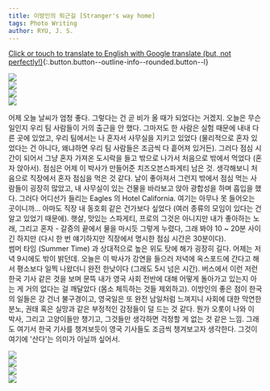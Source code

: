 ```yaml
---
title: 이방인의 퇴근길 [Stranger's way home]
tags: Photo Writing
author: RYU, J. S.
---
```



[Click or touch to translate to English with Google translate (but, not perfectly!)](https://jinseuk56-github-io.translate.goog/2024/05/20/0010.html?_x_tr_sl=ko&_x_tr_tl=en&_x_tr_hl=ko&_x_tr_pto=wapp){:.button.button--outline-info--rounded.button--l}


<div class="grid-container">
  <div class="grid grid--p-1">
    <div class="cell cell--6"><a href="">
  <div class="card card--clickable">
    <div class="card__image">
      <img class="image" src="https://onedrive.live.com/embed?resid=F96DE3EAE83811FB%2184412&authkey=%21AACCamGIXRjKNvg&height=1024"/>
    </div>
  </div>
</a></div>
    <div class="cell cell--6"><a href="">
  <div class="card card--clickable">
    <div class="card__image">
      <img class="image" src="https://onedrive.live.com/embed?resid=F96DE3EAE83811FB%2184414&authkey=%21AEKt_bvKqZbJyOs&height=1024"/>
    </div>
  </div>
</a></div>
    <div class="cell cell--6"><a href="">
  <div class="card card--clickable">
    <div class="card__image">
      <img class="image" src="https://onedrive.live.com/embed?resid=F96DE3EAE83811FB%2184413&authkey=%21AMCvmOvXVtfdZ9c&height=1024"/>
    </div>
  </div>
</a></div>
    <div class="cell cell--6"><a href="">
  <div class="card card--clickable">
    <div class="card__image">
      <img class="image" src="https://onedrive.live.com/embed?resid=F96DE3EAE83811FB%2184415&authkey=%21AF1n3GmnL2yZTO8&height=1024"/>
    </div>
  </div>
</a></div>
  </div>
</div>

어제 오늘 날씨가 엄청 좋다. 그렇다는 건 곧 비가 올 때가 되었다는 거겠지. 오늘은 무슨 일인지 우리 팀 사람들이 거의 출근을 안 했다. 그마저도 한 사람은 실험 때문에 내내 다른 곳에 있었고, 우리 팀에서는 나 혼자서 사무실을 지키고 있었다 (물리적으로 혼자 있었다는 건 아니다, 왜냐하면 우리 팀 사람들은 조금씩 다 흩어져 있거든). 그러다 점심 시간이 되어서 그냥 혼자 가져온 도시락을 들고 밖으로 나가서 처음으로 밖에서 먹었다 (혼자 앉아서). 점심은 어제 이 박사가 만들어준 치즈오븐스파게티 남은 것. 생각해보니 처음으로 직장에서 혼자 점심을 먹은 것 같다. 날이 좋아져서 그런지 밖에서 점심 먹는 사람들이 굉장히 많았고, 내 사무실이 있는 건물을 바라보고 앉아 광합성을 하며 흡입을 했다. 그러다 어디선가 들리는 Eagles 의 Hotel California. 여기는 아무나 못 들어오는 곳이니까... 아마도 직장 내 동호회 같은 건가보다 싶었다 (여러 종류의 모임이 있다는 건 알고 있었기 때문에). 햇살, 맛있는 스파게티, 프로의 그것은 아니지만 내가 좋아하는 노래, 그리고 혼자 - 갈증의 끝에서 물을 마시듯 그렇게 누렸다, 그래 봐야 10 ~ 20분 사이긴 하지만 (다시 한 번 얘기하지만 직장에서 명시한 점심 시간은 30분이다).  
썸머 타임 (Summer Time) 과 상대적으로 높은 위도 탓에 해가 굉장히 길다. 어제는 저녁 9시에도 밖이 밝던데. 오늘은 이 박사가 강연을 들으러 저녁에 옥스포드에 간다고 해서 평소보다 일찍 나왔더니 완전 한낮이다 (그래도 5시 넘은 시간). 버스에서 이런 저런 한국 기사 같은 것을 보며 문뜩 내가 영국 사회 전반에 대해 어떻게 돌아가고 있는지 아는 게 거의 없다는 걸 깨달았다 (몸소 체득하는 것들 제외하고). 이방인의 좋은 점이 한국의 일들은 강 건너 불구경이고, 영국일은 또 완전 남일처럼 느껴지니 사회에 대한 막연한 분노, 권태 혹은 실망과 같은 부정적인 감정들이 덜 드는 것 같다. 뭔가 오롯이 나와 이 박사, 그리고 고양이들만 챙기고, 그것들만 생각하면 걱정할 게 없는 것 같은 느낌. 그래도 여기서 한국 기사를 챙겨보듯이 영국 기사들도 조금씩 챙겨보고자 생각한다. 그것이 여기에 '산다'는 의미가 아닐까 싶어서.


<div class="grid-container">
  <div class="grid grid--p-1">
    <div class="cell cell--6"><a href="">
  <div class="card card--clickable">
    <div class="card__image">
      <img class="image" src="https://onedrive.live.com/embed?resid=F96DE3EAE83811FB%2183877&authkey=%21ABkhUwj7ecFF1Xg&height=1024"/>
    </div>
  </div>
</a></div>
    <div class="cell cell--6"><a href="">
  <div class="card card--clickable">
    <div class="card__image">
      <img class="image" src="https://onedrive.live.com/embed?resid=F96DE3EAE83811FB%2183895&authkey=%21AFAoekcWhZGHe0w&height=1024"/>
    </div>
  </div>
</a></div>
    <div class="cell cell--6"><a href="">
  <div class="card card--clickable">
    <div class="card__image">
      <img class="image" src="https://onedrive.live.com/embed?resid=F96DE3EAE83811FB%2183889&authkey=%21AGgo5HWM9yWwNUo&height=1024"/>
    </div>
  </div>
</a></div>
    <div class="cell cell--6"><a href="">
  <div class="card card--clickable">
    <div class="card__image">
      <img class="image" src="https://onedrive.live.com/embed?resid=F96DE3EAE83811FB%2184411&authkey=%21ANLJNH7gm0_8M1U&height=1024"/>
    </div>
  </div>
</a></div>
  </div>
</div>